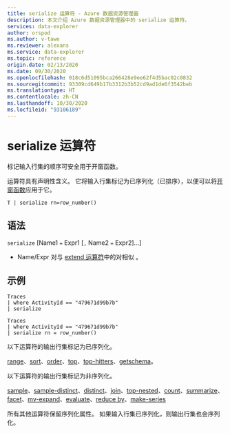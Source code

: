 ```yaml
---
title: serialize 运算符 - Azure 数据资源管理器
description: 本文介绍 Azure 数据资源管理器中的 serialize 运算符。
services: data-explorer
author: orspod
ms.author: v-tawe
ms.reviewer: alexans
ms.service: data-explorer
ms.topic: reference
origin.date: 02/13/2020
ms.date: 09/30/2020
ms.openlocfilehash: 018c6d51095bca266428e9ee62f4d5bac02c0832
ms.sourcegitcommit: 93309cd649b17b3312b3b52cd9ad1de6f3542beb
ms.translationtype: HT
ms.contentlocale: zh-CN
ms.lasthandoff: 10/30/2020
ms.locfileid: "93106189"
---
```

# <a name="serialize-operator"></a>serialize 运算符

标记输入行集的顺序可安全用于开窗函数。

运算符具有声明性含义。 它将输入行集标记为已序列化（已排序），以便可以将[开窗函数](./windowsfunctions.md)应用于它。

```kusto
T | serialize rn=row_number()
```

## <a name="syntax"></a>语法

`serialize` [Name1 `=` Expr1 [`,` Name2 `=` Expr2]...]   

* Name/Expr 对与 [extend 运算符](./extendoperator.md)中的对相似 。

## <a name="example"></a>示例

```kusto
Traces
| where ActivityId == "479671d99b7b"
| serialize

Traces
| where ActivityId == "479671d99b7b"
| serialize rn = row_number()
```

以下运算符的输出行集标记为已序列化。

[range](./rangeoperator.md)、[sort](./sortoperator.md)、[order](./orderoperator.md)、[top](./topoperator.md)、[top-hitters](./tophittersoperator.md)、[getschema](./getschemaoperator.md)。

以下运算符的输出行集标记为非序列化。

[sample](./sampleoperator.md)、[sample-distinct](./sampledistinctoperator.md)、[distinct](./distinctoperator.md)、[join](./joinoperator.md)、[top-nested](./topnestedoperator.md)、[count](./countoperator.md)、[summarize](./summarizeoperator.md)、[facet](./facetoperator.md)、[mv-expand](./mvexpandoperator.md)、[evaluate](./evaluateoperator.md)、[reduce by](./reduceoperator.md)、[make-series](./make-seriesoperator.md)

所有其他运算符保留序列化属性。 如果输入行集已序列化，则输出行集也会序列化。
